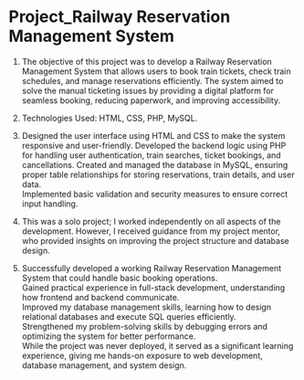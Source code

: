 # Project_Railway Reservation Management System
1. The objective of this project was to develop a Railway Reservation Management System that allows users to book train tickets, check train schedules, and manage reservations efficiently. The system aimed to solve the manual ticketing issues by providing a digital platform for seamless booking, reducing paperwork, and improving accessibility.  

2. Technologies Used: HTML, CSS, PHP, MySQL.

3. Designed the user interface using HTML and CSS to make the system responsive and user-friendly. Developed the backend logic using PHP for handling user authentication, train searches, ticket bookings, and cancellations. Created and managed the database in MySQL, ensuring proper table relationships for storing reservations, train details, and user data.  
Implemented basic validation and security measures to ensure correct input handling.  

4. This was a solo project; I worked independently on all aspects of the development. However, I received guidance from my project mentor, who provided insights on improving the project structure and database design.  

5. Successfully developed a working Railway Reservation Management System that could handle basic booking operations.  
Gained practical experience in full-stack development, understanding how frontend and backend communicate.  
Improved my database management skills, learning how to design relational databases and execute SQL queries efficiently.  
Strengthened my problem-solving skills by debugging errors and optimizing the system for better performance.  
While the project was never deployed, it served as a significant learning experience, giving me hands-on exposure to web development, database management, and system design.
